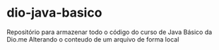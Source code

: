 # dio-java-basico
Repositório para armazenar todo o código do curso de Java Básico da Dio.me
Alterando o conteudo de um arquivo de forma local
